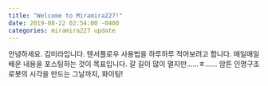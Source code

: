 ```yaml
---
title: "Welcome to Miramira227!"
date: 2019-08-22 02:54:00 -0400
categories: miramira227 update
---
```

안녕하세요. 김미라입니다.
텐서플로우 사용법을 하루하루 적어보려고 합니다. 
매일매일 배운 내용을 포스팅하는 것이 목표입니다.
갈 길이 많이 멀지만......ㅎ...... 암튼 
인명구조로봇의 시각을 만드는 그날까지, 화이팅! 
